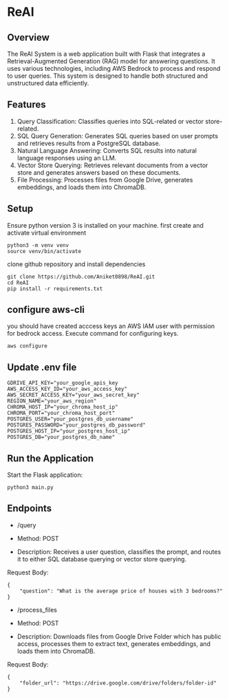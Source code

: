 # ReAI
## Overview
The ReAI System is a web application built with Flask that integrates a Retrieval-Augmented Generation (RAG) model for answering questions. It uses various technologies, including AWS Bedrock to process and respond to user queries. This system is designed to handle both structured and unstructured data efficiently.

## Features
1. Query Classification: Classifies queries into SQL-related or vector store-related.
2. SQL Query Generation: Generates SQL queries based on user prompts and retrieves results from a PostgreSQL database.
3. Natural Language Answering: Converts SQL results into natural language responses using an LLM.
4. Vector Store Querying: Retrieves relevant documents from a vector store and generates answers based on these documents.
5. File Processing: Processes files from Google Drive, generates embeddings, and loads them into ChromaDB.

## Setup
Ensure python version 3 is installed on your machine.
first create and activate virtual environment
```
python3 -m venv venv
source venv/bin/activate
```
clone github repository and install dependencies
```
git clone https://github.com/Aniket0898/ReAI.git
cd ReAI
pip install -r requirements.txt
```
## configure aws-cli
you should have created acccess keys an AWS IAM user with permission for bedrock access. Execute command for configuring keys.
```
aws configure
```
## Update .env file
```
GDRIVE_API_KEY="your_google_apis_key
AWS_ACCESS_KEY_ID="your_aws_access_key"
AWS_SECRET_ACCESS_KEY="your_aws_secret_key"
REGION_NAME="your_aws_region"
CHROMA_HOST_IP="your_chroma_host_ip"
CHROMA_PORT="your_chroma_host_port"
POSTGRES_USER="your_postgres_db_username"
POSTGRES_PASSWORD="your_postgres_db_password"
POSTGRES_HOST_IP="your_postgres_host_ip"
POSTGRES_DB="your_postgres_db_name"
```
## Run the Application
Start the Flask application:
```
python3 main.py
```
## Endpoints
- /query
- Method: POST

- Description: Receives a user question, classifies the prompt, and routes it to either SQL database querying or vector store querying.

Request Body:
```
{
    "question": "What is the average price of houses with 3 bedrooms?"
}
```
- /process_files
- Method: POST

- Description: Downloads files from Google Drive Folder which has public access, processes them to extract text, generates embeddings, and loads them into ChromaDB.

Request Body:
```
{
    "folder_url": "https://drive.google.com/drive/folders/folder-id"
}
```
